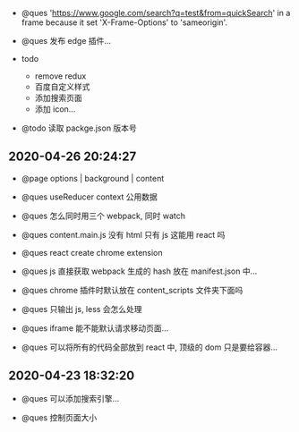 - @ques 'https://www.google.com/search?q=test&from=quickSearch' in a frame because it set 'X-Frame-Options' to 'sameorigin'.

- @ques 发布 edge 插件...

- todo

  - remove redux
  - 百度自定义样式
  - 添加搜索页面
  - 添加 icon...

- @todo 读取 packge.json 版本号

## 2020-04-26 20:24:27

- @page options | background | content

- @ques useReducer context 公用数据

- @ques 怎么同时用三个 webpack, 同时 watch

- @ques content.main.js 没有 html 只有 js 这能用 react 吗

* @ques react create chrome extension

* @ques js 直接获取 webpack 生成的 hash 放在 manifest.json 中...

- @ques chrome 插件时默认放在 content_scripts 文件夹下面吗

- @ques 只输出 js, less 会怎么处理

- @ques iframe 能不能默认请求移动页面...

- @ques 可以将所有的代码全部放到 react 中, 顶级的 dom 只是要给容器...

## 2020-04-23 18:32:20

- @ques 可以添加搜索引擎...

- @ques 控制页面大小

